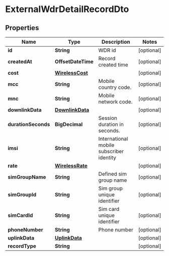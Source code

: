 

# ExternalWdrDetailRecordDto


## Properties

Name | Type | Description | Notes
------------ | ------------- | ------------- | -------------
**id** | **String** | WDR id |  [optional]
**createdAt** | **OffsetDateTime** | Record created time |  [optional]
**cost** | [**WirelessCost**](WirelessCost.md) |  |  [optional]
**mcc** | **String** | Mobile country code. |  [optional]
**mnc** | **String** | Mobile network code. |  [optional]
**downlinkData** | [**DownlinkData**](DownlinkData.md) |  |  [optional]
**durationSeconds** | **BigDecimal** | Session duration in seconds. |  [optional]
**imsi** | **String** | International mobile subscriber identity |  [optional]
**rate** | [**WirelessRate**](WirelessRate.md) |  |  [optional]
**simGroupName** | **String** | Defined sim group name |  [optional]
**simGroupId** | **String** | Sim group unique identifier |  [optional]
**simCardId** | **String** | Sim card unique identifier |  [optional]
**phoneNumber** | **String** | Phone number |  [optional]
**uplinkData** | [**UplinkData**](UplinkData.md) |  |  [optional]
**recordType** | **String** |  |  [optional]



